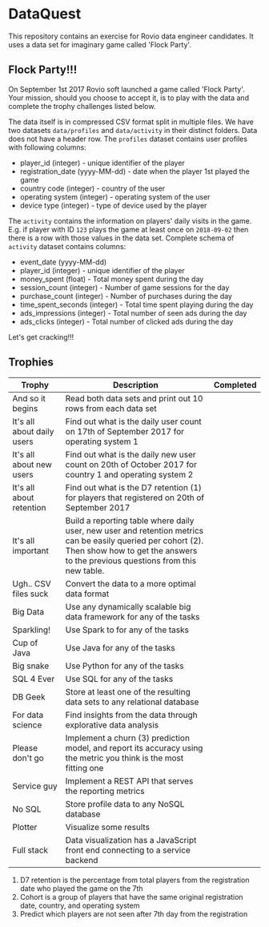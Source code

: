 # DataQuest

This repository contains an exercise for Rovio data engineer candidates. It uses a data set for imaginary game called 'Flock Party'.

## Flock Party!!!

On September 1st 2017 Rovio soft launched a game called 'Flock Party'. Your mission, should you choose to accept it, is to play with the data and complete the trophy challenges listed below.

The data itself is in compressed CSV format split in multiple files. We have two datasets ```data/profiles``` and ```data/activity``` in their distinct folders. Data does not have a header row. The ```profiles``` dataset contains user profiles with following columns:

* player_id (integer) - unique identifier of the player
* registration_date (yyyy-MM-dd) - date when the player 1st played the game
* country code (integer) - country of the user
* operating system (integer) - operating system of the user
* device type (integer) - type of device used by the player

The ```activity``` contains the information on players' daily visits in the game. E.g. if player with ID ```123``` plays the game at least once on ```2018-09-02``` then there is a row with those values in the data set.
Complete schema of ```activity``` dataset contains columns:

* event_date (yyyy-MM-dd) 
* player_id (integer) - unique identifier of the player
* money_spent (float) - Total money spent during the day
* session_count (integer) - Number of game sessions for the day
* purchase_count (integer) - Number of purchases during the day
* time_spent_seconds (integer) - Total time spent playing during the day
* ads_impressions (integer) - Total number of seen ads during the day
* ads_clicks (integer) - Total number of clicked ads during the day

Let's get cracking!!!

## Trophies

| Trophy | Description | Completed |
|--------|-------------|-----------|
| And so it begins | Read both data sets and print out 10 rows from each data set | | 
| It's all about daily users | Find out what is the daily user count on 17th of September 2017 for operating system 1 |  |
| It's all about new users | Find out what is the daily new user count on 20th of October 2017 for country 1 and operating system 2 |  |
| It's all about retention | Find out what is the D7 retention (1) for players that registered on 20th of September 2017 |  |
| It's all important | Build a reporting table where daily user, new user and retention metrics can be easily queried per cohort (2). Then show how to get the answers to the previous questions from this new table. |  |
| Ugh.. CSV files suck | Convert the data to a more optimal data format |  |
| Big Data | Use any dynamically scalable big data framework for any of the tasks |  |
| Sparkling! | Use Spark to for any of the tasks |  |
| Cup of Java | Use Java for any of the tasks |  |
| Big snake | Use Python for any of the tasks |  |
| SQL 4 Ever | Use SQL for any of the tasks |  |
| DB Geek | Store at least one of the resulting data sets to any relational database |  |
| For data science | Find insights from the data through explorative data analysis |  |
| Please don't go | Implement a churn (3) prediction model, and report its accuracy using the metric you think is the most fitting one |  |
| Service guy | Implement a REST API that serves the reporting metrics |  |
| No SQL | Store profile data to any NoSQL database |  |
| Plotter | Visualize some results |  |
| Full stack | Data visualization has a JavaScript front end connecting to a service backend |  |

1) D7 retention is the percentage from total players from the registration date who played the game on the 7th
2) Cohort is a group of players that have the same original registration date, country, and operating system
3) Predict which players are not seen after 7th day from the registration
